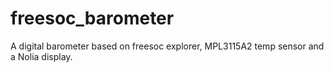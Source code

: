 freesoc_barometer
=================

A digital barometer based on freesoc explorer, MPL3115A2 temp sensor and a Nolia display.
